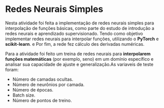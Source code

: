# Redes Neurais Simples

Nesta atividade foi feita a implementação de redes neurais simples para interpolação de funções básicas, como parte do estudo de introdução a redes neurais e aprendizado supervisionado. Tendo como objetivo implementar redes neurais para interpolar funções, utilizando o  **PyTorch** e  **scikit-learn**. e Por fim, a rede fez cálculo des derivadas numéricas.

 Para a atividade  foi feito um treina de redes neurais para **interpolarem funções matemáticas** (por exemplo, seno) em um domínio específico e analisar sua capacidade de ajuste e generalização.As variaveis de teste foram:
  - Número de camadas ocultas.
  - Número de neurônios por camada.
  - Número de épocas.
  - Batch size.
  - Número de pontos de treino.

